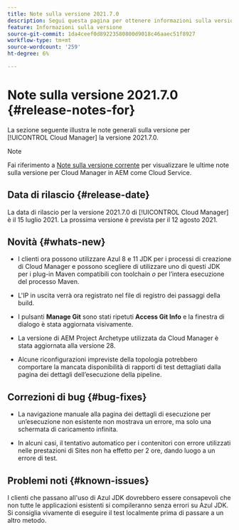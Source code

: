 ```yaml
---
title: Note sulla versione 2021.7.0
description: Segui questa pagina per ottenere informazioni sulla versione 2021.7.0 di Cloud Manager
feature: Informazioni sulla versione
source-git-commit: 1da4ceef0d89223580800d9018c46aaec51f8927
workflow-type: tm+mt
source-wordcount: '259'
ht-degree: 6%

---
```


# Note sulla versione 2021.7.0 {#release-notes-for}

La sezione seguente illustra le note generali sulla versione per [!UICONTROL Cloud Manager] la versione 2021.7.0.

>[!NOTE]
>Fai riferimento a [Note sulla versione corrente](https://experienceleague.adobe.com/docs/experience-manager-cloud-service/onboarding/getting-access/release-notes-cloud-manager/release-notes-cm-current.html?lang=en#getting-access) per visualizzare le ultime note sulla versione per Cloud Manager in AEM come Cloud Service.

## Data di rilascio {#release-date}

La data di rilascio per la versione 2021.7.0 di [!UICONTROL Cloud Manager] è il 15 luglio 2021.
La prossima versione è prevista per il 12 agosto 2021.

## Novità {#whats-new}

* I clienti ora possono utilizzare Azul 8 e 11 JDK per i processi di creazione di Cloud Manager e possono scegliere di utilizzare uno di questi JDK per i plug-in Maven compatibili con toolchain *o* per l’intera esecuzione del processo Maven.

* L&#39;IP in uscita verrà ora registrato nel file di registro dei passaggi della build.

* I pulsanti **Manage Git** sono stati ripetuti **Access Git Info** e la finestra di dialogo è stata aggiornata visivamente.

* La versione di AEM Project Archetype utilizzata da Cloud Manager è stata aggiornata alla versione 28.

* Alcune riconfigurazioni impreviste della topologia potrebbero comportare la mancata disponibilità di rapporti di test dettagliati dalla pagina dei dettagli dell’esecuzione della pipeline.

## Correzioni di bug {#bug-fixes}

* La navigazione manuale alla pagina dei dettagli di esecuzione per un’esecuzione non esistente non mostrava un errore, ma solo una schermata di caricamento infinita.

* In alcuni casi, il tentativo automatico per i contenitori con errore utilizzati nelle prestazioni di Sites non ha effetto per 2 ore, dando luogo a un errore di test.

## Problemi noti {#known-issues}

I clienti che passano all&#39;uso di Azul JDK dovrebbero essere consapevoli che non tutte le applicazioni esistenti si compileranno senza errori su Azul JDK. Si consiglia vivamente di eseguire il test localmente prima di passare a un altro metodo.